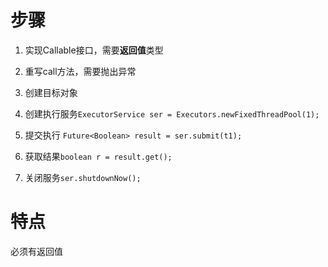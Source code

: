 # 步骤

1. 实现Callable接口，需要**返回值**类型

2. 重写call方法，需要抛出异常

3. 创建目标对象

4. 创建执行服务`ExecutorService ser = Executors.newFixedThreadPool(1);`

5. 提交执行 `Future<Boolean> result = ser.submit(t1);`

6. 获取结果`boolean r = result.get();`

7. 关闭服务`ser.shutdownNow();`

# 特点

必须有返回值